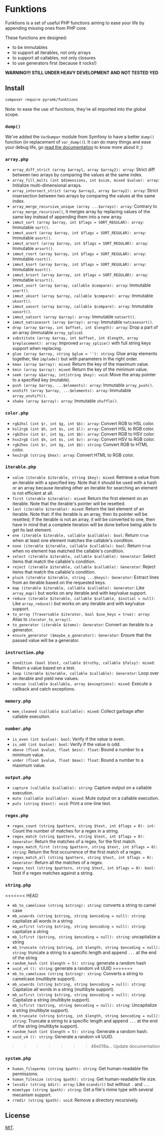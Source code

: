 # Funktions

Funktions is a set of useful PHP functions aiming to ease your life by appending missing ones from PHP core.

These functions are designed:

- to be immutables
- to support all iterables, not only arrays
- to support all callables, not only closures
- to use generators first (because it rocks!)

__WARNING!!! STILL UNDER HEAVY DEVELOPMENT AND NOT TESTED YED__

## Install

```sh
composer require pyrsmk/funktions
```

Note: to ease the use of functions, they're all imported into the global scope.

### `dump()`

We've added the `VarDumper` module from Symfony to have a better `dump()` function (in replacement of `var_dump()`). It can do many things and ease your debug life, go [read the documentation](https://symfony.com/doc/current/components/var_dumper.html) to know more about it ;)

### `array.php`

- `array_diff_strict (array $array1, array $array2): array`: Strict diff between two arrays by comparing the values at the same index.
- `array_fill_multi (int $dimensions, int $size, mixed $value): array`: Initialize multi-dimensional arrays.
- `array_intersect_strict (array $array1, array $array2): array`: Strict insersection between two arrays by comparing the values at the same index.
- `array_merge_recursive_unique (array ...$arrays): array`: Contrary to `array_merge_recursive()`, it merges array by replacing values of the same key instead of appending them into a new array.
- `immut_sort (array $array, int $flags = SORT_REGULAR): array`: Immutable `sort()`.
- `immut_asort (array $array, int $flags = SORT_REGULAR): array`: Immutable `asort()`.
- `immut_arsort (array $array, int $flags = SORT_REGULAR): array`: Immutable `arsort()`.
- `immut_rsort (array $array, int $flags = SORT_REGULAR): array`: Immutable `rsort()`.
- `immut_ksort (array $array, int $flags = SORT_REGULAR): array`: Immutable `ksort()`.
- `immut_krsort (array $array, int $flags = SORT_REGULAR): array`: Immutable `krsort()`.
- `immut_usort (array $array, callable $compare): array`: Immutable `usort()`.
- `immut_uksort (array $array, callable $compare): array`: Immutable `uksort()`.
- `immut_uasort (array $array, callable $compare): array`: Immutable `uasort()`.
- `immut_natsort (array $array): array`: Immutable `natsort()`.
- `immut_natcasesort (array $array): array`: Immutable `natcasesort()`.
- `drop (array $array, int $offset, int $length): array`: Drop a part of an array (immutable `array_splice`).
- `substitute (array $array, int $offset, int $length, array $replacement): array`: Improved `array_splice()` with full string keys support when replacing.
- `glue (array $array, string $glue = ''): string`: Glue array elements together, like `implode()` but with parameters in the right order.
- `kmax (array $array): mixed`: Return the key of the maximum value.
- `kmin (array $array): mixed`: Return the key of the minimum value.
- `seek (array &$array, int|string $key): void`: Move the array pointer to a specified key (mutable).
- `push (array $array, ...$elements): array`: Immutable `array_push()`.
- `unshift (array $array, ...$elements): array`: Immutable `array_unshift()`.
- `shake (array $array): array`: Immutable `shuffle()`.

### `color.php`

- `rgb2hsl (int $r, int $g, int $b): array`: Convert RGB to HSL color.
- `hsl2rgb (int $h, int $s, int $l): array`: Convert HSL to RGB color.
- `rgb2hsv (int $r, int $g, int $b): array`: Convert RGB to HSV color.
- `hsv2rgb (int $h, int $s, int $v): array`: Convert HSV to RGB color.
- `rgb2hex (int $r, int $g, int $b): string`: Convert RGB to HTML color.
- `hex2rgb (string $hex): array`: Convert HTML to RGB color.

### `iterable.php`

- `value (iterable $iterable, string $key): mixed`: Retrieve a value from an iterable with a specified key. Note that it should be used with a hash or an array because iterating other an iterable for searching an element is not efficient at all.
- `first (iterable $iterable): mixed`: Return the first element on an iterable. Note that the iterable's pointer will be resetted.
- `last (iterable $iterable): mixed`: Return the last element of an iterable. Note that: if the iterable is an array, then its pointer will be resetted; if the iterable is not an array, it will be converted to one, then have in mind that a complete iteration will be done before being able to get its last element.
- `one (iterable $iterable, callable $callable): bool`: Return `true` when at least one element matches the callable's condition.
- `none (iterable $iterable, callable $callable): bool`: Return `true` when no element has matched the callable's condition.
- `select (iterable $iterable, callable $callable): Generator`: Select items that match the callable's condition.
- `reject (iterable $iterable, callable $callable): Generator`: Reject items that match the callable's condition.
- `pluck (iterable $iterable, string ...$keys): Generator`: Extract lines from an iterable based on the requested keys.
- `map (iterable $iterable, callable $callable): Generator`: Like `array_map()` but works on any iterable and with key/value support.
- `reduce (iterable $iterable, callable $callable, $initial = null)`: Like `array_reduce()` but works on any iterable and with key/value support.
- `to_array (Traversable $iterator, bool $use_keys = true): array`: Alias to `iterator_to_array()`.
- `to_generator (iterable $items): Generator`: Convert an iterable to a generator.
- `ensure_generator ($maybe_a_generator): Generator`: Ensure that the passed value will be a generator.

### `instruction.php`

- `condition (bool $test, callable $truthy, callable $falsy): mixed`: Return a value based on a test.
- `loop (iterable $iterable, callable $callable): Generator`: Loop over an iterable and yield new values.
- `rescue (callable $callable, array $exceptions): mixed`: Execute a callback and catch exceptions.

### `memory.php`

- `mem_cleaned (callable $callable): mixed`: Collect garbage after callable execution.

### `number.php`

- `is_even (int $value): bool`: Verify if the value is even.
- `is_odd (int $value): bool`: Verify if the value is odd.
- `above (float $value, float $min): float`: Bound a number to a minimum value.
- `under (float $value, float $max): float`: Bound a number to a maximum value.

### `output.php`

- `capture (callable $callable): string`: Capture output on a callable execution.
- `mute (callable $callable): mixed`: Mute output on a callable execution.
- `puts (string $text): void`: Print a one-line text.

### `regex.php`

- `regex_count (string $pattern, string $text, int $flags = 0): int`: Count the number of matches for a regex in a string.
- `regex_match (string $pattern, string $text, int $flags = 0): Generator`: Return the matches of a regex, for the first match.
- `regex_match_first (string $pattern, string $text, int $flags = 0): string`: Return the first occurrence of the first match of a regex.
- `regex_match_all (string $pattern, string $text, int $flags = 0): Generator`: Return all the matches of a regex.
- `regex_test (string $pattern, string $text, int $flags = 0): bool`: Test if a regex matches against a string.

### `string.php`

<<<<<<< HEAD
- `mb_to_camelcase (string $string): string`: converts a string to camel case
- `mb_ucwords (string $string, string $encoding = null): string`: capitalize all words in a string
- `mb_ucfirst (string $string, string $encoding = null): string`: capitalize a string
- `mb_lcfirst ($string, string $encoding = null): string`: uncapitalize a string
- `mb_truncate (string $string, int $length, string $encoding = null): string`: truncate a string to a specific length and append `...` at the end of the string
- `random_hash (int $length = 5): string`: generate a random hash
- `uuid_v4 (): string`: generate a random v4 UUID
=======
- `mb_to_camelcase (string $string): string`: Converts a string to camelcase (multibyte support).
- `mb_ucwords (string $string, string $encoding = null): string`: Capitalize all words in a string (multibyte support).
- `mb_ucfirst (string $string, string $encoding = null): string`: Capitalize a string (multibyte support).
- `mb_lcfirst ($string, string $encoding = null): string`: Uncapitalize a string (multibyte support).
- `mb_truncate (string $string, int $length, string $encoding = null): string`: Truncate a string to a specific length and append `...` at the end of the string (multibyte support).
- `random_hash (int $length = 5): string`: Generate a random hash.
- `uuid_v4 (): string`: Generate a random v4 UUID.
>>>>>>> 46e018a... Update documentation

### `system.php`

- `human_fileperms (string $path): string`: Get human-readable file permissions.
- `human_filesize (string $path): string`: Get human-readable file size.
- `lessdir (string $dir): array`: Like `scandir()` but without `.` and `..`.
- `mimetype (string $path): string`: Get a file's mime type with several mecanism support.
- `rrmdir (string $path): void`: Remove a directory recursively.

## License

[MIT](http://dreamysource.mit-license.org).
